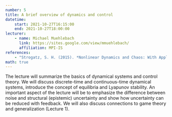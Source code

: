 ```yaml
---
number: 5
title: A brief overview of dynamics and control
datetime:
    start: 2021-10-27T16:15:00
    end: 2021-10-27T18:00:00
lecturer: 
    - name: Michael Muehlebach
      link: https://sites.google.com/view/mmuehlebach/
      affiliation: MPI-IS
references:
    - "Strogatz, S. H. (2015). *Nonlinear Dynamics and Chaos: With Applications to Physics, Biology, Chemistry, and Engineering.* 2nd edition. Boca Raton: CRC Press. DOI: [10.1201/9780429492563](https://doi.org/10.1201/9780429492563). **[Chapter 2]**"
math: true
---
```


The lecture will summarize the basics of dynamical systems and control theory. 
We will discuss discrete-time and continuous-time dynamical systems, introduce the concept of equilibria and Lyapunov stability. 
An important aspect of the lecture will be to emphasize the difference between noise and structural (epistemic) uncertainty and show how uncertainty can be reduced with feedback. 
We will also discuss connections to game theory and generalization (Lecture 1).